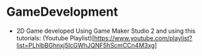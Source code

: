 # GameDevelopment

- 2D Game developed Using Game Maker Studio 2 and using this tutorials: (Youtube Playlist)[https://www.youtube.com/playlist?list=PLhIbBGhnxj5IcGWhJQNF5hScmCCn4M3xg]
